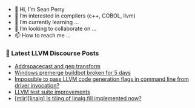- 👋 Hi, I’m Sean Perry
- 👀 I’m interested in compilers (c++, COBOL, llvm)
- 🌱 I’m currently learning ...
- 💞️ I’m looking to collaborate on ...
- 📫 How to reach me ...

<!---
s66perry/s66perry is a ✨ special ✨ repository because its `README.md` (this file) appears on your GitHub profile.
You can click the Preview link to take a look at your changes.
--->
### 📕 Latest LLVM Discourse Posts

<!-- DISCOURSE-LLVM:START -->
- [Addrspacecast and gep transform](https://discourse.llvm.org/t/addrspacecast-and-gep-transform/82499#post_7)
- [Windows premerge buildbot broken for 5 days](https://discourse.llvm.org/t/windows-premerge-buildbot-broken-for-5-days/82571#post_1)
- [Impossible to pass LLVM code generation flags in command line from driver invocation?](https://discourse.llvm.org/t/impossible-to-pass-llvm-code-generation-flags-in-command-line-from-driver-invocation/82548#post_4)
- [LLVM test suite improvements](https://discourse.llvm.org/t/llvm-test-suite-improvements/82570#post_1)
- [[mlir][linalg] Is tiling of linalg.fill implemented now?](https://discourse.llvm.org/t/mlir-linalg-is-tiling-of-linalg-fill-implemented-now/80963#post_4)
<!-- DISCOURSE-LLVM:END -->

